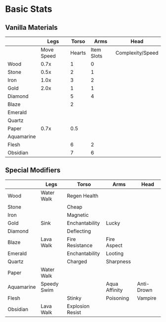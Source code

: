 # Basic Stats

## Vanilla Materials

|            | Legs       | Torso  | Arms       | Head             |
| ---------- | ---------- | ------ | ---------- | ---------------- |
|            | Move Speed | Hearts | Item Slots | Complexity/Speed |
| Wood       | 0.7x       | 1      | 0          |                  |
| Stone      | 0.5x       | 2      | 1          |                  |
| Iron       | 1.0x       | 3      | 2          |                  |
| Gold       | 2.0x       | 1      | 1          |                  |
| Diamond    |            | 5      | 4          |                  |
| Blaze      |            | 2      |            |                  |
| Emerald    |            |        |            |                  |
| Quartz     |            |        |            |                  |
| Paper      | 0.7x       | 0.5    |            |                  |
| Aquamarine |            |        |            |                  |
| Flesh      |            | 6      | 2          |                  |
| Obsidian   |            | 7      | 6          |                  |

## Special Modifiers

|            | Legs        | Torso            | Arms          | Head       |
| ---------- | ----------- | ---------------- | ------------- | ---------- |
| Wood       | Water Walk  | Regen Health     |               |            |
| Stone      |             | Cheap            |               |            |
| Iron       |             | Magnetic         |               |            |
| Gold       | Sink        | Enchantability   | Lucky         |            |
| Diamond    |             | Deflecting       |               |            |
| Blaze      | Lava Walk   | Fire Resistance  | Fire Aspect   |            |
| Emerald    |             | Enchantability   | Looting       |            |
| Quartz     |             | Charged          | Sharpness     |            |
| Paper      | Water Walk  |                  |               |            |
| Aquamarine | Speedy Swim |                  | Aqua Affinity | Anti-Drown |
| Flesh      |             | Stinky           | Poisoning     | Vampire    |
| Obsidian   | Lava Walk   | Explosion Resist |               |            |

